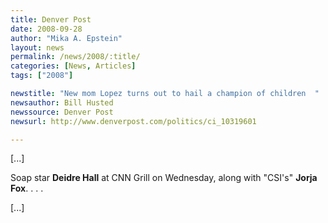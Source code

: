 ```yaml
---
title: Denver Post
date: 2008-09-28
author: "Mika A. Epstein"
layout: news
permalink: /news/2008/:title/
categories: [News, Articles]
tags: ["2008"]

newstitle: "New mom Lopez turns out to hail a champion of children  "
newsauthor: Bill Husted  
newssource: Denver Post  
newsurl: http://www.denverpost.com/politics/ci_10319601  

---
```


[...]

Soap star **Deidre Hall** at CNN Grill on Wednesday, along with "CSI's" **Jorja Fox**. . . . 

[...]  
